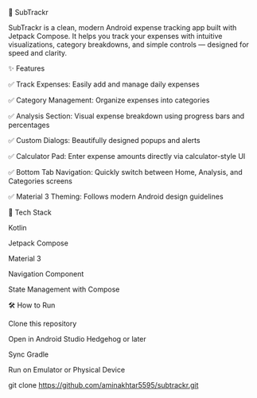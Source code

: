 📱 SubTrackr

SubTrackr is a clean, modern Android expense tracking app built with Jetpack Compose. It helps you track your expenses with intuitive visualizations, category breakdowns, and simple controls — designed for speed and clarity.


✨ Features

✅ Track Expenses: Easily add and manage daily expenses

✅ Category Management: Organize expenses into categories

✅ Analysis Section: Visual expense breakdown using progress bars and percentages

✅ Custom Dialogs: Beautifully designed popups and alerts

✅ Calculator Pad: Enter expense amounts directly via calculator-style UI

✅ Bottom Tab Navigation: Quickly switch between Home, Analysis, and Categories screens

✅ Material 3 Theming: Follows modern Android design guidelines


🚀 Tech Stack

Kotlin

Jetpack Compose

Material 3

Navigation Component

State Management with Compose


🛠️ How to Run

Clone this repository

Open in Android Studio Hedgehog or later

Sync Gradle

Run on Emulator or Physical Device

git clone https://github.com/aminakhtar5595/subtrackr.git
